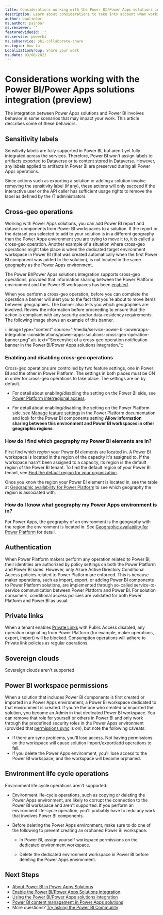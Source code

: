 ```yaml
---
title: Considerations working with the Power BI/Power Apps solutions integration
description: Learn about considerations to take into account when working with the Power BI/Power Apps solutions integration.
author: paulinbar
ms.author: painbar
ms.reviewer: ''
featuredvideoid: ''
ms.service: powerbi
ms.subservice: pbi-collaborate-share
ms.topic: how-to
LocalizationGroup: Share your work
ms.date: 03/08/2023
---
```


# Considerations working with the Power BI/Power Apps solutions integration (preview)

The integration between Power Apps solutions and Power BI involves behavior in some scenarios that may impact your work. This article describes some of these behaviors.

## Sensitivity labels 

Sensitivity labels are fully supported in Power BI, but aren't yet fully integrated across the services. Therefore, Power BI won't assign labels to artifacts exported to Dataverse or to content stored in Dataverse. However, any labels applied to artifacts in Power BI are preserved during all Power Apps operations.

Since actions such as exporting a solution or adding a solution involve removing the sensitivity label (if any), these actions will only succeed if the interactive user or the API caller has sufficient usage rights to remove the label as defined by the IT administrators.

## Cross-geo operations

Working with Power Apps solutions, you can add Power BI report and dataset components from Power BI workspaces to a solution. If the report or the dataset you selected to add to your solution is in a different geography than the Power Apps environment you are trying to move it to, it is called a cross-geo operation. Another example of a situation where cross-geo operations might take place is when the dedicated target environment workspace in Power BI (that was created automatically when the first Power BI component was added to the solution), is not located in the same geography as the Power Apps environment.

The Power BI/Power Apps solutions integration supports cross-geo operations, provided that information sharing between the Power Platform environment and the Power BI workspaces has been [enabled](#enabling-and-disabling-cross-geo-operations).

When you perform a cross-geo operation, before you can complete the operation a banner will alert you to the fact that you're about to move items between geographies. The banner also tells you which geographies are involved. Review the information before proceeding to ensure that the action is compliant with any security and/or data-residency requirements. The following image shows an example of this banner.

:::image type="content" source="./media/service-power-bi-powerapps-integration-considerations/power-apps-solutions-cross-geo-operation-banner.png" alt-text="Screenshot of a cross-geo operation notification banner in the Power BI/Power Apps solutions integration.":::

### Enabling and disabling cross-geo operations

Cross-geo operations are controlled by two feature settings, one in Power BI and the other in Power Platform. The settings in both places must be ON in order for cross-geo operations to take place. The settings are on by default.

* For detail about enabling/disabling the setting on the Power BI side, see [Power Platform interregional access](/fabric/admin/service-admin-portal-integration#power-platform-interregional-access).

* For detail about enabling/disabling the setting on the Power Platform side, see [Manage feature settings](/power-platform/admin/settings-features) in the Power Platform documentation and look for the Power BI components setting **Allow information sharing between this environment and Power BI workspaces in other geographic regions**.

### How do I find which geography my Power BI elements are in?

First find which *region* your Power BI elements are located in. A Power BI workspace is located in the region of the capacity it's assigned to. If the workspace hasn't been assigned to a capacity, its region is the default region of the Power BI tenant. To find the default region of your Power BI tenant, see [Find the default region for your organization](../admin/service-admin-where-is-my-tenant-located.md).

Once you know the region your Power BI element is located in, see the table at [Geographic availability for Power Platform](https://dynamics.microsoft.com/availability-reports/georeport/) to see which geography the region is associated with.

### How do I know what geography my Power Apps environment is in?

For Power Apps, the geography of an environment is the geography with the region the environment is located in. See [Geographic availability for Power Platform](https://dynamics.microsoft.com/availability-reports/georeport/) for detail. 

## Authentication

When Power Platform makers perform any operation related to Power BI, their identities are authorized by policy settings on both the Power Platform and Power BI sides. However, only Azure Active Directory Conditional Access policies related to Power Platform are enforced. This is because maker operations, such as import, export, or adding Power BI components to Power Platform solutions, are implemented through so-called service-to-service communication between Power Platform and Power BI. For solution consumers, conditional access policies are validated for both Power Platform and Power BI as usual.

## Private links

When a tenant enables [Private Links](../enterprise/service-security-private-links.md) with Public Access disabled, any operation originating from Power Platform (for example, maker operations, export, import) will be blocked. Consumption operations will adhere to Private link policies as regular operations.

## Sovereign clouds 

Sovereign clouds aren't supported.

## Power BI workspace permissions 

When a solution that includes Power BI components is first created or imported in a Power Apps environment, a Power BI workspace dedicated to that environment is created. If you're the one who created or imported the solution, you become an Admin in that dedicated Power BI workspace. You can remove that role for yourself or others in Power BI and only work through the predefined security roles in the Power Apps environment (provided that [permissions sync](/power-apps/maker/model-driven-apps/customize-manage-powerbi-components#permission-sync-between-power-apps-environment-and-power-bi-workspace) is on), but note the following caveats:

* If there are sync problems, you'll lose access. Not having permissions on the workspace will cause solution import/export/add operations to fail.
* If you delete the Power Apps environment, you'll lose access to the Power BI workspace, and the workspace will become orphaned.

## Environment life cycle operations 

Environment life cycle operations aren't supported:

* Environment life-cycle operations, such as copying or deleting the Power Apps environment, are likely to corrupt the connection to the Power BI workspace and aren't supported. If you perform an environment life-cycle operation, you'll probably have to redo any work that involves Power BI components.

* Before deleting the Power Apps environment, make sure to do one of the following to prevent creating an orphaned Power BI workspace:

    * In Power BI, assign yourself workspace permissions on the dedicated environment workspace.

    * Delete the dedicated environment workspace in Power BI before deleting the Power Apps environment.

## Next Steps

* [About Power BI in Power Apps Solutions](./service-power-bi-powerapps-integration-about.md)
* [Enable the Power BI/Power Apps Solutions integration](./service-power-bi-powerapps-integration-about.md)
* [Using the Power BI/Power Apps solutions integration](./service-power-bi-powerapps-integration-about.md)
* [Power BI content management in Power Apps solutions](/power-apps/maker/model-driven-apps/power-bi-content-management-power-apps-solutions)
* More questions? [Try asking the Power BI Community](https://community.powerbi.com/)